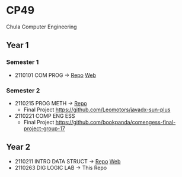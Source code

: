 # CP49

Chula Computer Engineering

## Year 1

### Semester 1

- 2110101 COM PROG -> [Repo](https://github.com/Leomotors/2110101-com-prog) [Web](https://2110101.leomotors.me)

### Semester 2

- 2110215 PROG METH -> [Repo](https://github.com/Leomotors/2110215-prog-meth)
  - Final Project https://github.com/Leomotors/javadx-sun-plus
- 2110221 COMP ENG ESS
  - Final Project https://github.com/bookpanda/comengess-final-project-group-17

## Year 2

- 2110211 INTRO DATA STRUCT -> [Repo](https://github.com/Leomotors/2110211-intro-data-struct) [Web](https://2110211.leomotors.me)
- 2110263 DIG LOGIC LAB -> This Repo
